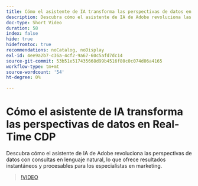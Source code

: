 ```yaml
---
title: Cómo el asistente de IA transforma las perspectivas de datos en Real-Time CDP
description: Descubra cómo el asistente de IA de Adobe revoluciona las perspectivas de datos con consultas en lenguaje natural, lo que ofrece resultados instantáneos y procesables para los especialistas en marketing.
doc-type: Short Video
duration: 58
index: false
hide: true
hidefromtoc: true
recommendations: noCatalog, noDisplay
exl-id: 4ee9a2b7-c36a-4cf2-9a67-60c5afd7dc14
source-git-commit: 53b51e517435668d99b4516f80c0c074d06a4165
workflow-type: tm+mt
source-wordcount: '54'
ht-degree: 0%

---
```


# Cómo el asistente de IA transforma las perspectivas de datos en Real-Time CDP

Descubra cómo el asistente de IA de Adobe revoluciona las perspectivas de datos con consultas en lenguaje natural, lo que ofrece resultados instantáneos y procesables para los especialistas en marketing.

<!-- 62_S653_3442539_57_how-ai-assistant-transforms-data-insights-in-realtime-cdp -->
>[!VIDEO](https://video.tv.adobe.com/v/3458199/?learn=on&enablevpops=true)
